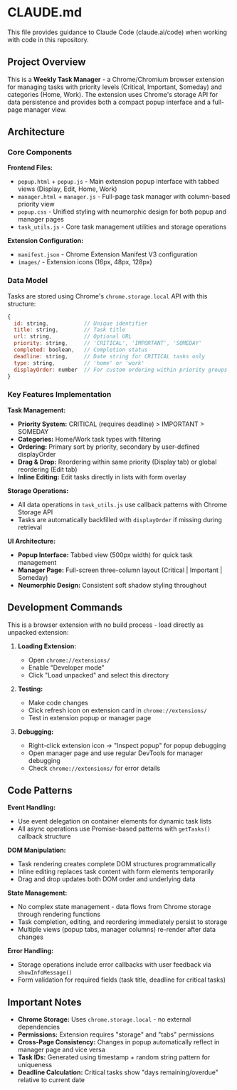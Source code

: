 # CLAUDE.md

This file provides guidance to Claude Code (claude.ai/code) when working with code in this repository.

## Project Overview

This is a **Weekly Task Manager** - a Chrome/Chromium browser extension for managing tasks with priority levels (Critical, Important, Someday) and categories (Home, Work). The extension uses Chrome's storage API for data persistence and provides both a compact popup interface and a full-page manager view.

## Architecture

### Core Components

**Frontend Files:**
- `popup.html` + `popup.js` - Main extension popup interface with tabbed views (Display, Edit, Home, Work)
- `manager.html` + `manager.js` - Full-page task manager with column-based priority view
- `popup.css` - Unified styling with neumorphic design for both popup and manager pages
- `task_utils.js` - Core task management utilities and storage operations

**Extension Configuration:**
- `manifest.json` - Chrome Extension Manifest V3 configuration
- `images/` - Extension icons (16px, 48px, 128px)

### Data Model

Tasks are stored using Chrome's `chrome.storage.local` API with this structure:
```javascript
{
  id: string,           // Unique identifier
  title: string,        // Task title
  url: string,          // Optional URL
  priority: string,     // 'CRITICAL', 'IMPORTANT', 'SOMEDAY'
  completed: boolean,   // Completion status
  deadline: string,     // Date string for CRITICAL tasks only
  type: string,         // 'home' or 'work'
  displayOrder: number  // For custom ordering within priority groups
}
```

### Key Features Implementation

**Task Management:**
- **Priority System:** CRITICAL (requires deadline) > IMPORTANT > SOMEDAY
- **Categories:** Home/Work task types with filtering
- **Ordering:** Primary sort by priority, secondary by user-defined displayOrder
- **Drag & Drop:** Reordering within same priority (Display tab) or global reordering (Edit tab)
- **Inline Editing:** Edit tasks directly in lists with form overlay

**Storage Operations:**
- All data operations in `task_utils.js` use callback patterns with Chrome Storage API
- Tasks are automatically backfilled with `displayOrder` if missing during retrieval

**UI Architecture:**
- **Popup Interface:** Tabbed view (500px width) for quick task management
- **Manager Page:** Full-screen three-column layout (Critical | Important | Someday)
- **Neumorphic Design:** Consistent soft shadow styling throughout

## Development Commands

This is a browser extension with no build process - load directly as unpacked extension:

1. **Loading Extension:**
   - Open `chrome://extensions/`
   - Enable "Developer mode"
   - Click "Load unpacked" and select this directory

2. **Testing:**
   - Make code changes
   - Click refresh icon on extension card in `chrome://extensions/`
   - Test in extension popup or manager page

3. **Debugging:**
   - Right-click extension icon → "Inspect popup" for popup debugging
   - Open manager page and use regular DevTools for manager debugging
   - Check `chrome://extensions/` for error details

## Code Patterns

**Event Handling:**
- Use event delegation on container elements for dynamic task lists
- All async operations use Promise-based patterns with `getTasks()` callback structure

**DOM Manipulation:**
- Task rendering creates complete DOM structures programmatically
- Inline editing replaces task content with form elements temporarily
- Drag and drop updates both DOM order and underlying data

**State Management:**
- No complex state management - data flows from Chrome storage through rendering functions
- Task completion, editing, and reordering immediately persist to storage
- Multiple views (popup tabs, manager columns) re-render after data changes

**Error Handling:**
- Storage operations include error callbacks with user feedback via `showInfoMessage()`
- Form validation for required fields (task title, deadline for critical tasks)

## Important Notes

- **Chrome Storage:** Uses `chrome.storage.local` - no external dependencies
- **Permissions:** Extension requires "storage" and "tabs" permissions
- **Cross-Page Consistency:** Changes in popup automatically reflect in manager page and vice versa
- **Task IDs:** Generated using timestamp + random string pattern for uniqueness
- **Deadline Calculation:** Critical tasks show "days remaining/overdue" relative to current date